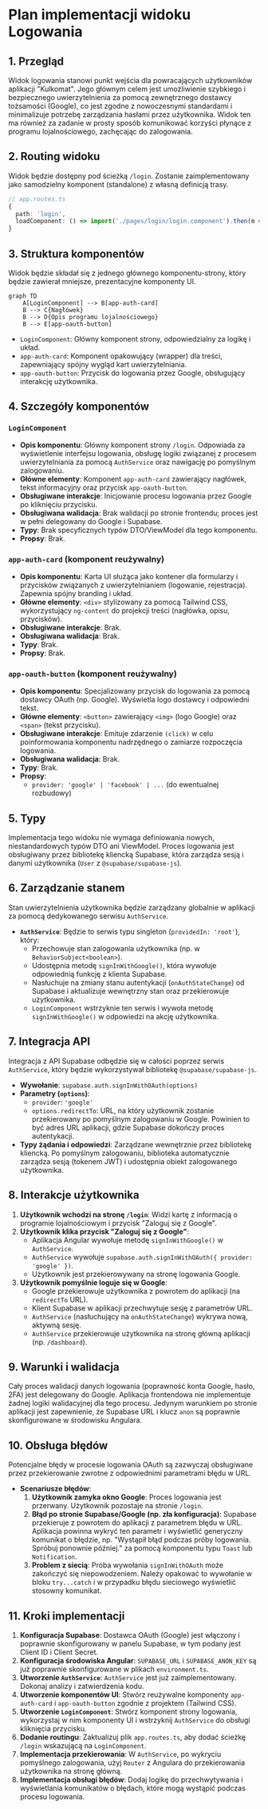 # Plan implementacji widoku Logowania

## 1. Przegląd

Widok logowania stanowi punkt wejścia dla powracających użytkowników aplikacji "Kulkomat". Jego głównym celem jest umożliwienie szybkiego i bezpiecznego uwierzytelnienia za pomocą zewnętrznego dostawcy tożsamości (Google), co jest zgodne z nowoczesnymi standardami i minimalizuje potrzebę zarządzania hasłami przez użytkownika. Widok ten ma również za zadanie w prosty sposób komunikować korzyści płynące z programu lojalnościowego, zachęcając do zalogowania.

## 2. Routing widoku

Widok będzie dostępny pod ścieżką `/login`. Zostanie zaimplementowany jako samodzielny komponent (standalone) z własną definicją trasy.

```typescript
// app.routes.ts
{
  path: 'login',
  loadComponent: () => import('./pages/login/login.component').then(m => m.LoginComponent)
}
```

## 3. Struktura komponentów

Widok będzie składał się z jednego głównego komponentu-strony, który będzie zawierał mniejsze, prezentacyjne komponenty UI.

```mermaid
graph TD
    A[LoginComponent] --> B[app-auth-card]
    B --> C{Nagłówek}
    B --> D{Opis programu lojalnościowego}
    B --> E[app-oauth-button]
```

- `LoginComponent`: Główny komponent strony, odpowiedzialny za logikę i układ.
- `app-auth-card`: Komponent opakowujący (wrapper) dla treści, zapewniający spójny wygląd kart uwierzytelniania.
- `app-oauth-button`: Przycisk do logowania przez Google, obsługujący interakcję użytkownika.

## 4. Szczegóły komponentów

### `LoginComponent`

- **Opis komponentu**: Główny komponent strony `/login`. Odpowiada za wyświetlenie interfejsu logowania, obsługę logiki związanej z procesem uwierzytelniania za pomocą `AuthService` oraz nawigację po pomyślnym zalogowaniu.
- **Główne elementy**: Komponent `app-auth-card` zawierający nagłówek, tekst informacyjny oraz przycisk `app-oauth-button`.
- **Obsługiwane interakcje**: Inicjowanie procesu logowania przez Google po kliknięciu przycisku.
- **Obsługiwana walidacja**: Brak walidacji po stronie frontendu; proces jest w pełni delegowany do Google i Supabase.
- **Typy**: Brak specyficznych typów DTO/ViewModel dla tego komponentu.
- **Propsy**: Brak.

### `app-auth-card` (komponent reużywalny)

- **Opis komponentu**: Karta UI służąca jako kontener dla formularzy i przycisków związanych z uwierzytelnianiem (logowanie, rejestracja). Zapewnia spójny branding i układ.
- **Główne elementy**: `<div>` stylizowany za pomocą Tailwind CSS, wykorzystujący `ng-content` do projekcji treści (nagłówka, opisu, przycisków).
- **Obsługiwane interakcje**: Brak.
- **Obsługiwana walidacja**: Brak.
- **Typy**: Brak.
- **Propsy**: Brak.

### `app-oauth-button` (komponent reużywalny)

- **Opis komponentu**: Specjalizowany przycisk do logowania za pomocą dostawcy OAuth (np. Google). Wyświetla logo dostawcy i odpowiedni tekst.
- **Główne elementy**: `<button>` zawierający `<img>` (logo Google) oraz `<span>` (tekst przycisku).
- **Obsługiwane interakcje**: Emituje zdarzenie `(click)` w celu poinformowania komponentu nadrzędnego o zamiarze rozpoczęcia logowania.
- **Obsługiwana walidacja**: Brak.
- **Typy**: Brak.
- **Propsy**:
  - `provider: 'google' | 'facebook' | ...` (do ewentualnej rozbudowy)

## 5. Typy

Implementacja tego widoku nie wymaga definiowania nowych, niestandardowych typów DTO ani ViewModel. Proces logowania jest obsługiwany przez bibliotekę kliencką Supabase, która zarządza sesją i danymi użytkownika (`User` z `@supabase/supabase-js`).

## 6. Zarządzanie stanem

Stan uwierzytelnienia użytkownika będzie zarządzany globalnie w aplikacji za pomocą dedykowanego serwisu `AuthService`.

- **`AuthService`**: Będzie to serwis typu singleton (`providedIn: 'root'`), który:
  - Przechowuje stan zalogowania użytkownika (np. w `BehaviorSubject<boolean>`).
  - Udostępnia metodę `signInWithGoogle()`, która wywołuje odpowiednią funkcję z klienta Supabase.
  - Nasłuchuje na zmiany stanu autentykacji (`onAuthStateChange`) od Supabase i aktualizuje wewnętrzny stan oraz przekierowuje użytkownika.
  - `LoginComponent` wstrzyknie ten serwis i wywoła metodę `signInWithGoogle()` w odpowiedzi na akcję użytkownika.

## 7. Integracja API

Integracja z API Supabase odbędzie się w całości poprzez serwis `AuthService`, który będzie wykorzystywał bibliotekę `@supabase/supabase-js`.

- **Wywołanie**: `supabase.auth.signInWithOAuth(options)`
- **Parametry (`options`)**:
  - `provider`: `'google'`
  - `options.redirectTo`: URL, na który użytkownik zostanie przekierowany po pomyślnym zalogowaniu w Google. Powinien to być adres URL aplikacji, gdzie Supabase dokończy proces autentykacji.
- **Typy żądania i odpowiedzi**: Zarządzane wewnętrznie przez bibliotekę kliencką. Po pomyślnym zalogowaniu, biblioteka automatycznie zarządza sesją (tokenem JWT) i udostępnia obiekt zalogowanego użytkownika.

## 8. Interakcje użytkownika

1.  **Użytkownik wchodzi na stronę `/login`**: Widzi kartę z informacją o programie lojalnościowym i przycisk "Zaloguj się z Google".
2.  **Użytkownik klika przycisk "Zaloguj się z Google"**:
    - Aplikacja Angular wywołuje metodę `signInWithGoogle()` w `AuthService`.
    - `AuthService` wywołuje `supabase.auth.signInWithOAuth({ provider: 'google' })`.
    - Użytkownik jest przekierowywany na stronę logowania Google.
3.  **Użytkownik pomyślnie loguje się w Google**:
    - Google przekierowuje użytkownika z powrotem do aplikacji (na `redirectTo` URL).
    - Klient Supabase w aplikacji przechwytuje sesję z parametrów URL.
    - `AuthService` (nasłuchujący na `onAuthStateChange`) wykrywa nową, aktywną sesję.
    - `AuthService` przekierowuje użytkownika na stronę główną aplikacji (np. `/dashboard`).

## 9. Warunki i walidacja

Cały proces walidacji danych logowania (poprawność konta Google, hasło, 2FA) jest delegowany do Google. Aplikacja frontendowa nie implementuje żadnej logiki walidacyjnej dla tego procesu. Jedynym warunkiem po stronie aplikacji jest zapewnienie, że Supabase URL i klucz `anon` są poprawnie skonfigurowane w środowisku Angulara.

## 10. Obsługa błędów

Potencjalne błędy w procesie logowania OAuth są zazwyczaj obsługiwane przez przekierowanie zwrotne z odpowiednimi parametrami błędu w URL.

- **Scenariusze błędów**:
  1.  **Użytkownik zamyka okno Google**: Proces logowania jest przerwany. Użytkownik pozostaje na stronie `/login`.
  2.  **Błąd po stronie Supabase/Google (np. zła konfiguracja)**: Supabase przekieruje z powrotem do aplikacji z parametrem błędu w URL. Aplikacja powinna wykryć ten parametr i wyświetlić generyczny komunikat o błędzie, np. "Wystąpił błąd podczas próby logowania. Spróbuj ponownie później." za pomocą komponentu typu `Toast` lub `Notification`.
  3.  **Problem z siecią**: Próba wywołania `signInWithOAuth` może zakończyć się niepowodzeniem. Należy opakować to wywołanie w bloku `try...catch` i w przypadku błędu sieciowego wyświetlić stosowny komunikat.

## 11. Kroki implementacji

1.  **Konfiguracja Supabase**: Dostawca OAuth (Google) jest włączony i poprawnie skonfigurowany w panelu Supabase, w tym podany jest Client ID i Client Secret.
2.  **Konfiguracja środowiska Angular**: `SUPABASE_URL` i `SUPABASE_ANON_KEY` są już poprawnie skonfigurowane w plikach `environment.ts`.
3.  **Utworzenie `AuthService`**: `AuthService` jest już zaimplementowany. Dokonaj analizy i zatwierdzenia kodu.
4.  **Utworzenie komponentów UI**: Stwórz reużywalne komponenty `app-auth-card` i `app-oauth-button` zgodnie z projektem (Tailwind CSS).
5.  **Utworzenie `LoginComponent`**: Stwórz komponent strony logowania, wykorzystaj w nim komponenty UI i wstrzyknij `AuthService` do obsługi kliknięcia przycisku.
6.  **Dodanie routingu**: Zaktualizuj plik `app.routes.ts`, aby dodać ścieżkę `/login` wskazującą na `LoginComponent`.
7.  **Implementacja przekierowania**: W `AuthService`, po wykryciu pomyślnego zalogowania, użyj `Router` z Angulara do przekierowania użytkownika na stronę główną.
8.  **Implementacja obsługi błędów**: Dodaj logikę do przechwytywania i wyświetlania komunikatów o błędach, które mogą wystąpić podczas procesu logowania.
